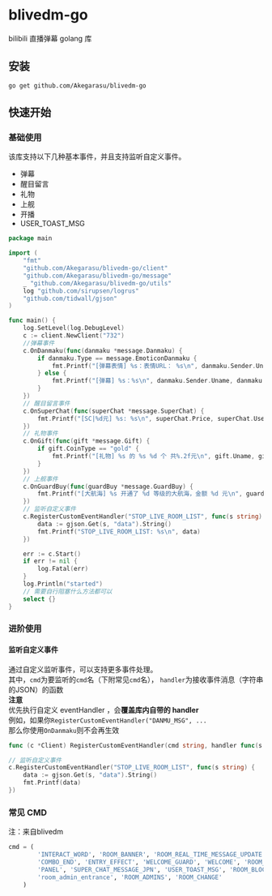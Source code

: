 # blivedm-go

bilibili 直播弹幕 golang 库

## 安装
```shell
go get github.com/Akegarasu/blivedm-go
```

## 快速开始

### 基础使用

该库支持以下几种基本事件，并且支持监听自定义事件。
- 弹幕
- 醒目留言
- 礼物
- 上舰
- 开播
- USER_TOAST_MSG

```go
package main

import (
	"fmt"
	"github.com/Akegarasu/blivedm-go/client"
	"github.com/Akegarasu/blivedm-go/message"
	_ "github.com/Akegarasu/blivedm-go/utils"
	log "github.com/sirupsen/logrus"
	"github.com/tidwall/gjson"
)

func main() {
	log.SetLevel(log.DebugLevel)
	c := client.NewClient("732")
	//弹幕事件
	c.OnDanmaku(func(danmaku *message.Danmaku) {
		if danmaku.Type == message.EmoticonDanmaku {
			fmt.Printf("[弹幕表情] %s：表情URL： %s\n", danmaku.Sender.Uname, danmaku.Emoticon.Url)
		} else {
			fmt.Printf("[弹幕] %s：%s\n", danmaku.Sender.Uname, danmaku.Content)
		}
	})
	// 醒目留言事件
	c.OnSuperChat(func(superChat *message.SuperChat) {
		fmt.Printf("[SC|%d元] %s: %s\n", superChat.Price, superChat.UserInfo.Uname, superChat.Message)
	})
	// 礼物事件
	c.OnGift(func(gift *message.Gift) {
		if gift.CoinType == "gold" {
			fmt.Printf("[礼物] %s 的 %s %d 个 共%.2f元\n", gift.Uname, gift.GiftName, gift.Num, float64(gift.Num*gift.Price)/1000)
		}
	})
	// 上舰事件
	c.OnGuardBuy(func(guardBuy *message.GuardBuy) {
		fmt.Printf("[大航海] %s 开通了 %d 等级的大航海，金额 %d 元\n", guardBuy.Username, guardBuy.GuardLevel, guardBuy.Price/1000)
	})
	// 监听自定义事件
	c.RegisterCustomEventHandler("STOP_LIVE_ROOM_LIST", func(s string) {
		data := gjson.Get(s, "data").String()
		fmt.Printf("STOP_LIVE_ROOM_LIST: %s\n", data)
	})

	err := c.Start()
	if err != nil {
		log.Fatal(err)
	}
	log.Println("started")
	// 需要自行阻塞什么方法都可以
	select {}
}

```

### 进阶使用

#### 监听自定义事件

通过自定义监听事件，可以支持更多事件处理。  
其中，`cmd`为要监听的`cmd`名（下附常见`cmd`名）， `handler`为接收事件消息（字符串的JSON）的函数  
**注意**  
优先执行自定义 eventHandler ，会**覆盖库内自带的 handler**  
例如，如果你`RegisterCustomEventHandler("DANMU_MSG", ...`  
那么你使用`OnDanmaku`则不会再生效
```go
func (c *Client) RegisterCustomEventHandler(cmd string, handler func(s string))
```
```go
// 监听自定义事件
c.RegisterCustomEventHandler("STOP_LIVE_ROOM_LIST", func(s string) {
    data := gjson.Get(s, "data").String()
    fmt.Printf(data)
})
```

### 常见 CMD
注：来自blivedm
```python
cmd = (
        'INTERACT_WORD', 'ROOM_BANNER', 'ROOM_REAL_TIME_MESSAGE_UPDATE', 'NOTICE_MSG', 'COMBO_SEND',
        'COMBO_END', 'ENTRY_EFFECT', 'WELCOME_GUARD', 'WELCOME', 'ROOM_RANK', 'ACTIVITY_BANNER_UPDATE_V2',
        'PANEL', 'SUPER_CHAT_MESSAGE_JPN', 'USER_TOAST_MSG', 'ROOM_BLOCK_MSG', 'LIVE', 'PREPARING',
        'room_admin_entrance', 'ROOM_ADMINS', 'ROOM_CHANGE'
    )
```

